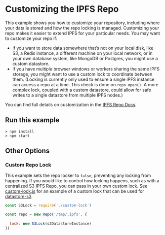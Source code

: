 # Customizing the IPFS Repo

This example shows you how to customize your repository, including where your data is stored and how the repo locking is managed. Customizing your repo makes it easier to extend IPFS for your particular needs. You may want to customize your repo if:

* If you want to store data somewhere that’s not on your local disk, like S3, a Redis instance, a different machine on your local network, or in your own database system, like MongoDB or Postgres, you might use a custom datastore.
* If you have multiple browser windows or workers sharing the same IPFS storage, you might want to use a custom lock to coordinate between them. (Locking is currently only used to ensure a single IPFS instance can access a repo at a time. This check is done on `repo.open()`. A more complex lock, coupled with a custom datastore, could allow for safe writes to a single datastore from multiple IPFS nodes.)


You can find full details on customization in the [IPFS Repo Docs](https://github.com/ipfs/js-ipfs-repo#setup).

## Run this example

```
> npm install
> npm start
```

## Other Options

### Custom Repo Lock
This example sets the repo locker to `false`, preventing any locking from happening. If you would like to control how locking happens, such as with a centralized S3 IPFS Repo, you can pass in your own custom lock. See [custom-lock.js](./custom-lock.js) for an example of a custom lock that can be used for [datastore-s3](https://github.com/ipfs/js-datastore-s3).

```js
const S3Lock = require('./custom-lock')

const repo = new Repo('/tmp/.ipfs', {
  ...
  lock: new S3Lock(s3DatastoreInstance)
})
```